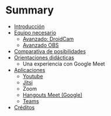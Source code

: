 # Summary

* [Introducción](README.md)
* [Equipo necesario ](equipo-necesario.md)
  * [Avanzado: DroidCam](equipo-necesario/avanzado-droidcam.md)
  * [Avanzado OBS](equipo-necesario/avanzado-obs.md)
* [Comparativa de posibilidades](comparativa-de-posibilidades.md)
* [Orientaciones didácticas](orientaciones-didacticas.md)
  * Una experiencia con Google Meet
* [Aplicaciones](aplicaciones.md)
  * [Youtube](aplicaciones/youtube.md)
  * [Jitsi](aplicaciones/jitsi.md)
  * Zoom
  * [Hangouts Meet \(Google\) ](aplicaciones/hangoutsgoogle-meet.md)
  * [Teams](aplicaciones/teams.md)
* [Créditos](creditos.md)

